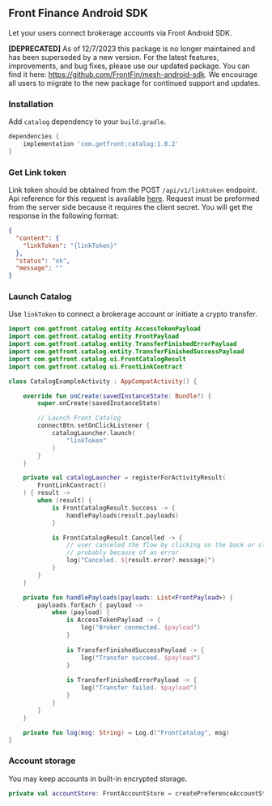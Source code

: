 ## Front Finance Android SDK

Let your users connect brokerage accounts via Front Android SDK.

__[DEPRECATED]__ 
As of 12/7/2023 this package is no longer maintained and has been superseded by a new version. For the latest features, improvements, and bug fixes, please use our updated package. You can find it here: https://github.com/FrontFin/mesh-android-sdk. We encourage all users to migrate to the new package for continued support and updates.

### Installation

Add `catalog` dependency to your `build.gradle`.
```gradle
dependencies {
    implementation 'com.getfront:catalog:1.0.2'
}
```

### Get Link token

Link token should be obtained from the POST `/api/v1/linktoken` endpoint. Api reference for this request is available [here](https://integration-api.getfront.com/apireference#tag/Managed-Account-Authentication/paths/~1api~1v1~1linktoken/post). Request must be preformed from the server side because it requires the client secret. You will get the response in the following format:
```json
{
  "content": {
    "linkToken": "{linkToken}"
  },
  "status": "ok",
  "message": ""
}
```

### Launch Catalog

Use `linkToken` to connect a brokerage account or initiate a crypto transfer.

```kotlin
import com.getfront.catalog.entity.AccessTokenPayload
import com.getfront.catalog.entity.FrontPayload
import com.getfront.catalog.entity.TransferFinishedErrorPayload
import com.getfront.catalog.entity.TransferFinishedSuccessPayload
import com.getfront.catalog.ui.FrontCatalogResult
import com.getfront.catalog.ui.FrontLinkContract

class CatalogExampleActivity : AppCompatActivity() {

    override fun onCreate(savedInstanceState: Bundle?) {
        super.onCreate(savedInstanceState)

        // Launch Front Catalog
        connectBtn.setOnClickListener {
            catalogLauncher.launch(
                "linkToken"
            )
        }
    }

    private val catalogLauncher = registerForActivityResult(
        FrontLinkContract()
    ) { result ->
        when (result) {
            is FrontCatalogResult.Success -> {
                handlePayloads(result.payloads)
            }

            is FrontCatalogResult.Cancelled -> {
                // user canceled the flow by clicking on the back or close button
                // probably because of an error
                log("Canceled. ${result.error?.message}")
            }
        }
    }

    private fun handlePayloads(payloads: List<FrontPayload>) {
        payloads.forEach { payload ->
            when (payload) {
                is AccessTokenPayload -> {
                    log("Broker connected. $payload")
                }
                
                is TransferFinishedSuccessPayload -> {
                    log("Transfer succeed. $payload")
                }
                
                is TransferFinishedErrorPayload -> {
                    log("Transfer failed. $payload")
                }
            }
        }
    }

    private fun log(msg: String) = Log.d("FrontCatalog", msg)
}
```

### Account storage

You may keep accounts in built-in encrypted storage.
```kotlin
private val accountStore: FrontAccountStore = createPreferenceAccountStore(context)
```
